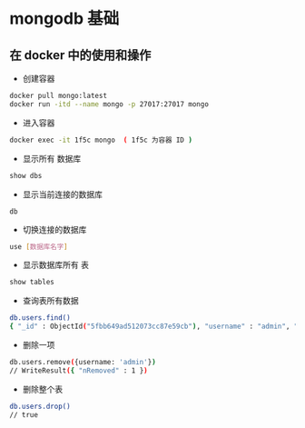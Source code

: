 # mongodb 基础

## 在 docker 中的使用和操作
- 创建容器
```sh
docker pull mongo:latest
docker run -itd --name mongo -p 27017:27017 mongo
```
- 进入容器
```sh
docker exec -it 1f5c mongo  ( 1f5c 为容器 ID )
```
- 显示所有 数据库
```sh
show dbs
```
- 显示当前连接的数据库
```
db
```
- 切换连接的数据库
```sh
use [数据库名字]
```
- 显示数据库所有 表
```sh
show tables

```
- 查询表所有数据
```sh
db.users.find()
{ "_id" : ObjectId("5fbb649ad512073cc87e59cb"), "username" : "admin", "password" : "admin", "create_time" : 1606116506042, "__v" : 0 }
```

- 删除一项
```sh
db.users.remove({username: 'admin'})
// WriteResult({ "nRemoved" : 1 })
```
- 删除整个表
```sh
db.users.drop()
// true
```
